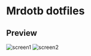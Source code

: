 # Mrdotb dotfiles

## Preview
![screen1](https://raw.githubusercontent.com/mrdotb/rice/master/.config/screen1.png)
![screen2](https://raw.githubusercontent.com/mrdotb/rice/master/.config/screen2.png)
